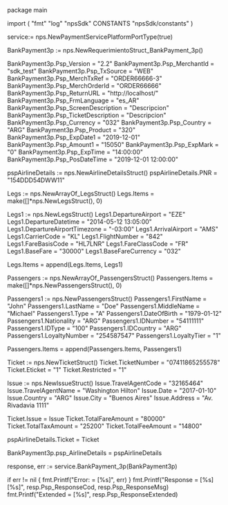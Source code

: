package main

import (
        "fmt"
        "log"
        "npsSdk"
        CONSTANTS "npsSdk/constants"
)

service:= nps.NewPaymentServicePlatformPortType(true)

BankPayment3p := nps.NewRequerimientoStruct_BankPayment_3p()

BankPayment3p.Psp_Version = "2.2"
BankPayment3p.Psp_MerchantId = "sdk_test"
BankPayment3p.Psp_TxSource = "WEB"
BankPayment3p.Psp_MerchTxRef = "ORDER66666-3"
BankPayment3p.Psp_MerchOrderId = "ORDER66666"
BankPayment3p.Psp_ReturnURL = "http://localhost/"
BankPayment3p.Psp_FrmLanguage = "es_AR"
BankPayment3p.Psp_ScreenDescription = "Descripcion"
BankPayment3p.Psp_TicketDescription = "Descripcion"
BankPayment3p.Psp_Currency = "032"
BankPayment3p.Psp_Country = "ARG"
BankPayment3p.Psp_Product = "320"
BankPayment3p.Psp_ExpDate1 = "2019-12-01"
BankPayment3p.Psp_Amount1 = "15050"
BankPayment3p.Psp_ExpMark = "0"
BankPayment3p.Psp_ExpTime = "14:00:00"
BankPayment3p.Psp_PosDateTime = "2019-12-01 12:00:00"

pspAirlineDetails := nps.NewAirlineDetailsStruct()
pspAirlineDetails.PNR = "154DDD54DWW11"

Legs := nps.NewArrayOf_LegsStruct()
Legs.Items = make([]*nps.NewLegsStruct(), 0)

Legs1 := nps.NewLegsStruct()
Legs1.DepartureAirport = "EZE"
Legs1.DepartureDatetime = "2014-05-12 13:05:00"
Legs1.DepartureAirportTimezone = "-03:00"
Legs1.ArrivalAirport = "AMS"
Legs1.CarrierCode = "KL"
Legs1.FlightNumber = "842"
Legs1.FareBasisCode = "HL7LNR"
Legs1.FareClassCode = "FR"
Legs1.BaseFare = "30000"
Legs1.BaseFareCurrency = "032"

Legs.Items = append(Legs.Items, Legs1)

Passengers := nps.NewArrayOf_PassengersStruct()
Passengers.Items = make([]*nps.NewPassengersStruct(), 0)

Passengers1 := nps.NewPassengersStruct()
Passengers1.FirstName = "John"
Passengers1.LastName = "Doe"
Passengers1.MiddleName = "Michael"
Passengers1.Type = "A"
Passengers1.DateOfBirth = "1979-01-12"
Passengers1.Nationality = "ARG"
Passengers1.IDNumber = "54111111"
Passengers1.IDType = "100"
Passengers1.IDCountry = "ARG"
Passengers1.LoyaltyNumber = "254587547"
Passengers1.LoyaltyTier = "1"

Passengers.Items = append(Passengers.Items, Passengers1)

Ticket := nps.NewTicketStruct()
Ticket.TicketNumber = "07411865255578"
Ticket.Eticket = "1"
Ticket.Restricted = "1"

Issue := nps.NewIssueStruct()
Issue.TravelAgentCode = "32165464"
Issue.TravelAgentName = "Washington Hilton"
Issue.Date = "2017-01-10"
Issue.Country = "ARG"
Issue.City = "Buenos Aires"
Issue.Address = "Av. Rivadavia 1111"

Ticket.Issue = Issue
Ticket.TotalFareAmount = "80000"
Ticket.TotalTaxAmount = "25200"
Ticket.TotalFeeAmount = "14800"

pspAirlineDetails.Ticket = Ticket

BankPayment3p.psp_AirlineDetails = pspAirlineDetails

response, err := service.BankPayment_3p(BankPayment3p)

if err != nil {
    fmt.Printf("Error: = [%s]", err)
}
fmt.Printf("Response = [%s] [%s]", resp.Psp_ResponseCod, resp.Psp_ResponseMsg)
fmt.Printf("Extended = [%s]", resp.Psp_ResponseExtended)



